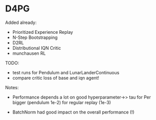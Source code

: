 # D4PG

Added already:

- Prioritized Experience Replay
- N-Step Bootstrapping
- D2RL
- Distributional IQN Critic
- munchausen RL

TODO:
- test runs for Pendulum and LunarLanderContinuous
- compare critic loss of base and iqn agent!

Notes:

- Performance depends a lot on good hyperparameter->> tau for Per bigger (pendulum 1e-2) for regular replay (1e-3)

- BatchNorm had good impact on the overall performance (!)

